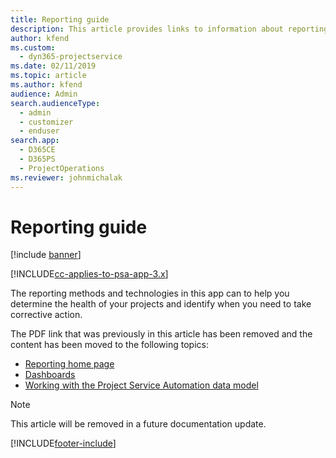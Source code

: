 ```yaml
---
title: Reporting guide
description: This article provides links to information about reporting.
author: kfend
ms.custom: 
  - dyn365-projectservice
ms.date: 02/11/2019
ms.topic: article
ms.author: kfend
audience: Admin
search.audienceType: 
  - admin
  - customizer
  - enduser
search.app: 
  - D365CE
  - D365PS
  - ProjectOperations
ms.reviewer: johnmichalak
---
```

# Reporting guide

[!include [banner](../../includes/psa-now-project-operations.md)]

[!INCLUDE[cc-applies-to-psa-app-3.x](../../includes/cc-applies-to-psa-app-3x.md)]

The reporting methods and technologies in this app can to help you determine the health of your projects and identify when you need to take corrective action. 

The PDF link that was previously in this article has been removed and the content has been moved to the following topics:

- [Reporting home page](../reports-reporting-dynamics-365-project-service.md)
- [Dashboards](../reports-dashboards.md)
- [Working with the Project Service Automation data model](../reports-working-project-service-data-model.md)

> [!NOTE]
> This article will be removed in a future documentation update. 


[!INCLUDE[footer-include](../../includes/footer-banner.md)]
